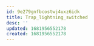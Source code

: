 ```yaml
---
id: 9e279gnfbcostwj4uxz6idk
title: Trap_lightning_switched
desc: ''
updated: 1681956552178
created: 1681956552178
---
```

